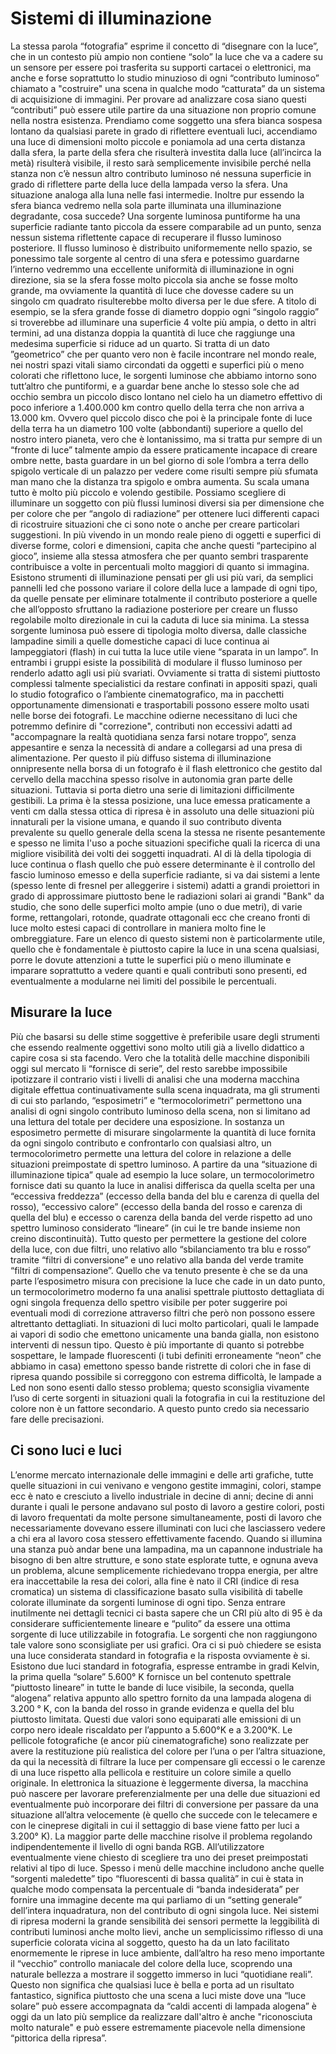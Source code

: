 # Sistemi di illuminazione

La stessa parola “fotografia” esprime il concetto di “disegnare con la luce”, che in un contesto più ampio non contiene “solo” la luce che va a cadere su un sensore per essere poi trasferita su supporti cartacei o elettronici, ma anche e forse soprattutto lo studio minuzioso di ogni “contributo luminoso” chiamato a "costruire" una scena in qualche modo “catturata” da un sistema di acquisizione di immagini.
Per provare ad analizzare cosa siano questi “contributi” può essere utile partire da una situazione non proprio comune nella nostra esistenza.
Prendiamo come soggetto una sfera bianca sospesa lontano da qualsiasi parete in grado di riflettere eventuali luci, accendiamo una luce di dimensioni molto piccole e poniamola ad una certa distanza dalla sfera, la parte della sfera che risulterà investita dalla luce (all’incirca la metà) risulterà visibile, il resto sarà semplicemente invisibile perché nella stanza non c’è nessun altro contributo luminoso né nessuna superficie in grado di riflettere parte della luce della lampada verso la sfera. Una situazione analoga alla luna nelle fasi intermedie. Inoltre pur essendo la sfera bianca vedremo nella sola parte illuminata una illuminazione degradante, cosa succede?
Una sorgente luminosa puntiforme ha una superficie radiante tanto piccola da essere comparabile ad un punto, senza nessun sistema riflettente capace di recuperare il flusso luminoso posteriore. Il flusso luminoso è distribuito uniformemente nello spazio, se ponessimo tale sorgente al centro di una sfera e potessimo guardarne l’interno vedremmo una eccellente uniformità di illuminazione in ogni direzione, sia se la sfera fosse molto piccola sia anche se fosse molto grande, ma ovviamente la quantità di luce che dovesse cadere su un singolo cm quadrato risulterebbe molto diversa per le due sfere. A titolo di esempio, se la sfera grande fosse di diametro doppio ogni “singolo raggio” si troverebbe ad illuminare una superficie 4 volte più ampia, o detto in altri termini, ad una distanza doppia la quantità di luce che raggiunge una medesima superficie si riduce ad un quarto.
Si tratta di un dato ”geometrico” che per quanto vero non è facile incontrare nel mondo reale, nei nostri spazi vitali  siamo circondati da oggetti e superfici più o meno colorati che riflettono luce, le sorgenti luminose che abbiamo intorno sono tutt’altro che puntiformi, e a guardar bene anche lo stesso sole che ad occhio sembra un piccolo disco lontano nel cielo ha un diametro effettivo di poco inferiore a 1.400.000 km contro quello della terra che non arriva a 13.000 km. Ovvero quel piccolo disco che poi è la principale fonte di luce della terra ha un diametro 100 volte (abbondanti) superiore a quello del nostro intero pianeta, vero che è lontanissimo, ma si tratta pur sempre di un “fronte di luce” talmente ampio da essere praticamente incapace di creare ombre nette, basta guardare in un bel giorno di sole l’ombra a terra dello spigolo verticale di un palazzo per vedere come risulti sempre più sfumata man mano che la distanza tra spigolo e ombra aumenta.
Su scala umana tutto è molto più piccolo e volendo gestibile. Possiamo scegliere di illuminare un soggetto con più flussi luminosi diversi sia per dimensione che per colore che per “angolo di radiazione” per ottenere luci differenti capaci di ricostruire situazioni che ci sono note o anche per creare particolari suggestioni. In più vivendo in un mondo reale pieno di oggetti e superfici di diverse forme, colori e dimensioni, capita che anche questi “partecipino al gioco”, insieme alla stessa atmosfera che per quanto sembri trasparente contribuisce a volte in percentuali molto maggiori di quanto si immagina.
Esistono strumenti di illuminazione pensati per gli usi più vari, da semplici pannelli led che possono variare il colore della luce a lampade di ogni tipo, da quelle pensate per eliminare totalmente il contributo posteriore a quelle che all’opposto sfruttano la radiazione posteriore per creare un flusso regolabile molto direzionale in cui la caduta di luce sia minima.
La stessa sorgente luminosa può essere di tipologia molto diversa, dalle classiche lampadine simili a quelle domestiche capaci di luce continua ai lampeggiatori (flash) in cui tutta la luce utile viene “sparata in un lampo”.
In entrambi i gruppi esiste la possibilità di modulare il flusso luminoso per renderlo adatto agli usi più svariati. Ovviamente si tratta di sistemi piuttosto complessi talmente specialistici da restare confinati in appositi spazi, quali lo studio fotografico o l’ambiente cinematografico, ma in pacchetti opportunamente dimensionati e trasportabili possono essere molto usati nelle borse dei fotografi.
Le macchine odierne necessitano di luci che potremmo definire di "correzione", contributi non eccessivi adatti ad "accompagnare la realtà quotidiana senza farsi notare troppo”, senza appesantire e senza la necessità di andare a collegarsi ad una presa di alimentazione. Per questo il più diffuso sistema di illuminazione onnipresente nella borsa di un fotografo è il flash elettronico che gestito dal cervello della macchina spesso risolve in autonomia gran parte delle situazioni. Tuttavia si porta dietro una serie di limitazioni difficilmente gestibili. La prima è la stessa posizione, una luce emessa praticamente a venti cm dalla stessa ottica di ripresa è in assoluto una delle situazioni più innaturali per la visione umana, e quando il suo contributo diventa prevalente su quello generale della scena la stessa ne risente pesantemente e spesso ne limita l'uso a poche situazioni specifiche quali la ricerca di una migliore visibilità dei volti dei soggetti inquadrati.
Al di là della tipologia di luce continua o flash quello che può essere determinante è il controllo del fascio luminoso emesso e della superficie radiante, si va dai sistemi a lente (spesso lente di fresnel per alleggerire i sistemi) adatti a grandi proiettori in grado di approssimare piuttosto bene le radiazioni solari ai grandi "Bank" da studio, che sono delle superfici molto ampie (uno o due metri), di varie forme, rettangolari, rotonde, quadrate ottagonali ecc che creano fronti di luce molto estesi capaci di controllare in maniera molto fine le ombreggiature. Fare un elenco di questo sistemi non è particolarmente utile, quello che è fondamentale è piuttosto capire la luce in una scena qualsiasi, porre le dovute attenzioni a tutte le superfici più o meno illuminate e imparare soprattutto a vedere quanti e quali contributi sono presenti, ed eventualmente a modularne nei limiti del possibile le percentuali.

## Misurare la luce

Più che basarsi su delle stime soggettive è preferibile usare degli strumenti che essendo realmente oggettivi sono molto utili già a livello didattico a capire cosa si sta facendo. Vero che la totalità delle macchine disponibili oggi sul mercato li “fornisce di serie”, del resto sarebbe impossibile ipotizzare il contrario visti i livelli di analisi che una moderna macchina digitale effettua continuativamente sulla scena inquadrata, ma gli strumenti di cui sto parlando, “esposimetri” e “termocolorimetri” permettono una analisi di ogni singolo contributo luminoso della scena, non si limitano ad una lettura del totale per decidere una esposizione.
In sostanza un esposimetro permette di misurare singolarmente la quantità di luce fornita da ogni singolo contributo e confrontarlo con qualsiasi altro, un termocolorimetro permette una lettura del colore in relazione a delle situazioni preimpostate di spettro luminoso.
A partire da una “situazione di illuminazione tipica” quale ad esempio la luce solare, un termocolorimetro fornisce dati su quanto la luce in analisi differisca da quella scelta per una “eccessiva freddezza” (eccesso della banda del blu e carenza di quella del rosso), “eccessivo calore” (eccesso della banda del rosso e carenza di quella del blu) e eccesso o carenza della banda del verde rispetto ad uno spettro luminoso considerato “lineare” (in cui le tre bande insieme non creino discontinuità).
Tutto questo per permettere la gestione del colore della luce, con due filtri, uno relativo allo “sbilanciamento tra blu e rosso” tramite “filtri di conversione” e uno relativo alla banda del verde tramite “filtri di compensazione”.
Quello che va tenuto presente è che se da una parte l’esposimetro misura con precisione la luce che cade in un dato punto, un termocolorimetro moderno fa una analisi spettrale piuttosto dettagliata di ogni singola frequenza dello spettro visibile per poter suggerire poi eventuali modi di correzione attraverso filtri che però non possono essere altrettanto dettagliati. In situazioni di luci molto particolari, quali le lampade ai vapori di sodio che emettono unicamente una banda gialla, non esistono interventi di nessun tipo.
Questo è più importante di quanto si potrebbe sospettare, le lampade fluorescenti (i tubi definiti erroneamente “neon” che abbiamo in casa) emettono spesso bande ristrette di colori che in fase di ripresa quando possibile si correggono con estrema difficoltà, le lampade a Led non sono esenti dallo stesso problema; questo sconsiglia vivamente l’uso di certe sorgenti in situazioni quali la fotografia in cui la restituzione del colore non è un fattore secondario.
A questo punto credo sia necessario fare delle precisazioni.

## Ci sono luci e luci

L’enorme mercato internazionale delle immagini e delle arti grafiche, tutte quelle situazioni in cui venivano e vengono gestite immagini, colori, stampe ecc è nato e cresciuto a livello industriale in decine di anni; decine di anni durante i quali le persone andavano sul posto di lavoro a gestire colori, posti di lavoro frequentati da molte persone simultaneamente, posti di lavoro che necessariamente dovevano essere illuminati con luci che lasciassero vedere a chi era al lavoro cosa stessero effettivamente facendo.
Quando si illumina una stanza può andar bene una lampadina, ma un capannone industriale ha bisogno di ben altre strutture, e sono state esplorate tutte, e ognuna aveva un problema, alcune semplicemente richiedevano troppa energia, per altre era inaccettabile la resa dei colori, alla fine è nato il CRI (indice di resa cromatica) un sistema di classificazione basato sulla visibilità di tabelle colorate illuminate da sorgenti luminose di ogni tipo.
Senza entrare inutilmente nei dettagli tecnici ci basta sapere che un CRI più alto di 95 è da considerare sufficientemente lineare e “pulito” da essere una ottima sorgente di luce utilizzabile in fotografia.
Le sorgenti che non raggiungono tale valore sono sconsigliate per usi grafici.
Ora ci si può chiedere se esista una luce considerata standard in fotografia e la risposta ovviamente è si. Esistono due luci standard in fotografia, espresse entrambe in gradi Kelvin, la prima quella “solare” 5.600° K  fornisce un bel contenuto spettrale “piuttosto lineare” in tutte le bande di luce visibile, la seconda, quella “alogena” relativa appunto allo spettro fornito da una lampada alogena di 3.200 ° K, con la banda del rosso in grande evidenza e quella del blu piuttosto limitata.
Questi due valori sono equiparati alle emissioni di un corpo nero ideale riscaldato per l’appunto a 5.600°K e a 3.200°K. Le pellicole fotografiche (e ancor più cinematografiche) sono realizzate per avere la restituzione più realistica del colore per l’una o per l’altra situazione, da qui la necessità di filtrare la luce per compensare gli eccessi o le carenze di una luce rispetto alla pellicola e restituire un colore simile a quello originale.
In elettronica la situazione è leggermente diversa, la macchina può nascere per lavorare preferenzialmente per una delle due situazioni ed eventualmente può incorporare dei filtri di conversione per passare da una situazione all’altra velocemente (è quello che succede con le telecamere e con le cineprese digitali in cui il settaggio di base viene fatto per luci a 3.200° K).
La maggior parte delle macchine risolve il problema regolando indipendentemente il livello di ogni banda RGB. All’utilizzatore eventualmente viene chiesto di scegliere tra uno dei preset preimpostati relativi al tipo di luce. Spesso i menù delle macchine includono anche quelle “sorgenti maledette” tipo “fluorescenti di bassa qualità” in cui è stata in qualche modo compensata la percentuale di “banda indesiderata” per fornire una immagine decente ma qui parliamo di un “setting generale” dell’intera inquadratura, non del contributo di ogni singola luce.
Nei sistemi di ripresa moderni la grande sensibilità dei sensori permette la leggibilità di contributi luminosi anche molto lievi, anche un semplicissimo riflesso di una superficie colorata vicina al soggetto, questo ha da un lato facilitato enormemente le riprese in luce ambiente, dall’altro ha reso meno importante il “vecchio” controllo maniacale del colore della luce, scoprendo una naturale bellezza a mostrare il soggetto immerso in luci “quotidiane reali”. Questo non significa che qualsiasi luce è bella e porta ad un risultato fantastico, significa piuttosto che una scena a luci miste dove una “luce solare” può essere accompagnata da “caldi accenti di lampada alogena” è oggi da un lato più semplice da realizzare dall'altro è anche "riconosciuta molto naturale" e può essere estremamente piacevole nella dimensione  “pittorica della ripresa”.
